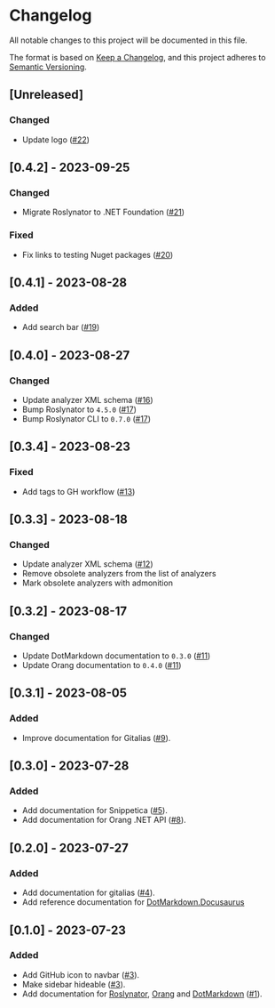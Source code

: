 # Changelog

All notable changes to this project will be documented in this file.

The format is based on [Keep a Changelog](https://keepachangelog.com/en/1.0.0/),
and this project adheres to [Semantic Versioning](https://semver.org/spec/v2.0.0.html).

## [Unreleased]

### Changed

- Update logo ([#22](https://github.com/josefpihrt/josefpihrt.github.io/pull/22))

## [0.4.2] - 2023-09-25

### Changed

- Migrate Roslynator to .NET Foundation ([#21](https://github.com/josefpihrt/josefpihrt.github.io/pull/21))

### Fixed

- Fix links to testing Nuget packages ([#20](https://github.com/josefpihrt/josefpihrt.github.io/pull/20))

## [0.4.1] - 2023-08-28

### Added

- Add search bar ([#19](https://github.com/josefpihrt/josefpihrt.github.io/pull/19))

## [0.4.0] - 2023-08-27

### Changed

- Update analyzer XML schema ([#16](https://github.com/josefpihrt/josefpihrt.github.io/pull/16))
- Bump Roslynator to `4.5.0` ([#17](https://github.com/josefpihrt/josefpihrt.github.io/pull/17))
- Bump Roslynator CLI to `0.7.0` ([#17](https://github.com/josefpihrt/josefpihrt.github.io/pull/17))

## [0.3.4] - 2023-08-23

### Fixed

- Add tags to GH workflow ([#13](https://github.com/josefpihrt/josefpihrt.github.io/pull/13))

## [0.3.3] - 2023-08-18

### Changed

- Update analyzer XML schema ([#12](https://github.com/josefpihrt/josefpihrt.github.io/pull/12))
- Remove obsolete analyzers from the list of analyzers
- Mark obsolete analyzers with admonition

## [0.3.2] - 2023-08-17

### Changed

- Update DotMarkdown documentation to `0.3.0` ([#11](https://github.com/josefpihrt/josefpihrt.github.io/pull/11))
- Update Orang documentation to `0.4.0` ([#11](https://github.com/josefpihrt/josefpihrt.github.io/pull/11))

## [0.3.1] - 2023-08-05

### Added

- Improve documentation for Gitalias ([#9](https://github.com/josefpihrt/josefpihrt.github.io/pull/9)).

## [0.3.0] - 2023-07-28

### Added

- Add documentation for Snippetica ([#5](https://github.com/josefpihrt/josefpihrt.github.io/pull/5)).
- Add documentation for Orang .NET API ([#8](https://github.com/josefpihrt/josefpihrt.github.io/pull/8)).

## [0.2.0] - 2023-07-27

### Added

- Add documentation for gitalias ([#4](https://github.com/josefpihrt/josefpihrt.github.io/pull/4)).
- Add reference documentation for [DotMarkdown.Docusaurus](https://www.nuget.org/packages/DotMarkdown.Docusaurus)

## [0.1.0] - 2023-07-23

### Added

- Add GitHub icon to navbar ([#3](https://github.com/josefpihrt/josefpihrt.github.io/pull/3)).
- Make sidebar hideable ([#3](https://github.com/josefpihrt/josefpihrt.github.io/pull/3)).
- Add documentation for [Roslynator](https://github.com/josefpihrt/roslynator), [Orang](https://github.com/josefpihrt/orang) and [DotMarkdown](https://github.com/josefpihrt/dotmarkdown) ([#1](https://github.com/josefpihrt/josefpihrt.github.io/pull/1)).

